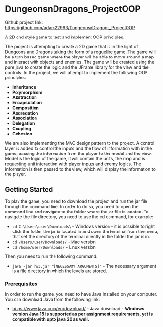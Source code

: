 # DungeonsnDragons_ProjectOOP
Github project link: https://github.com/adam22993/DungeonsnDragons_ProjectOOP

A 2D dnd style game to test and implement OOP principles.

The project is attempting to create a 2D game that is in the light of Dungeons and Dragons taking the form
of a roguelike game.
The game will be a turn based game where the player will be able to move around a map and interact with objects and enemies.
The game will be created using the pure java to create the logic and the JFrame library for the view and the controls.
In the project, we will attempt to implement the following OOP principles:

- **Inheritance**
- **Polymorphism**
- **Abstraction**
- **Encapsulation**
- **Composition**
- **Aggregation**
- **Association**
- **Delegation**
- **Coupling**
- **Cohesion**

We are also implementing the MVC design pattern to the project. A control layer is added to control the inputs and
the flow of information with in the game, passing the information from the player to the model and the view.
Model is the logic of the game, it will contain the units, the map and is requesting unit interaction with player
inputs and enemy logics. The information is then passed to the view, which will display the information to the player.

## Getting Started

To play the game, you need to download the project and run the jar file through the command line.
In order to do so, you need to open the command line and navigate to the folder where the jar file is located.
To navigate the file directory, you need to use the cd command, for example:
- ``` cd C:\Users\user\Downloads\ ``` - Windows version - it is possible to right click the folder the jar is located
in and open the terminal from the menu, that set the directory of the terminal directly in the folder the jar is in.
- ``` cd /Users/user/Downloads/ ``` - Mac version
- ``` cd /home/user/Downloads/ ``` - Linux version


Then you need to run the following command:

- ``` java -jar hw3.jar "[NECESSARY ARGUMENTS]" ``` - The necessary argument is a file directory in which the levels are stored.

### Prerequisites

In order to run the game, you need to have Java installed on your computer.
You can download Java from the following link:

- https://www.java.com/en/download/ - Java download - **Windows version Java 15 is supported as per assignment requirements, yet is compatible with upto java 20 as well.**

